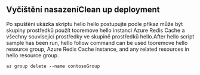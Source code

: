## <a name="clean-up-deployment"></a><span data-ttu-id="beec8-101">Vyčištění nasazení</span><span class="sxs-lookup"><span data-stu-id="beec8-101">Clean up deployment</span></span> 

<span data-ttu-id="beec8-102">Po spuštění ukázka skriptu hello hello postupujte podle příkaz může být skupiny prostředků použít tooremove hello instanci Azure Redis Cache a všechny související prostředky ve skupině prostředků hello.</span><span class="sxs-lookup"><span data-stu-id="beec8-102">After hello script sample has been run, hello follow command can be used tooremove hello resource group, Azure Redis Cache instance, and any related resources in hello resource group.</span></span>

```azurecli
az group delete --name contosoGroup
```